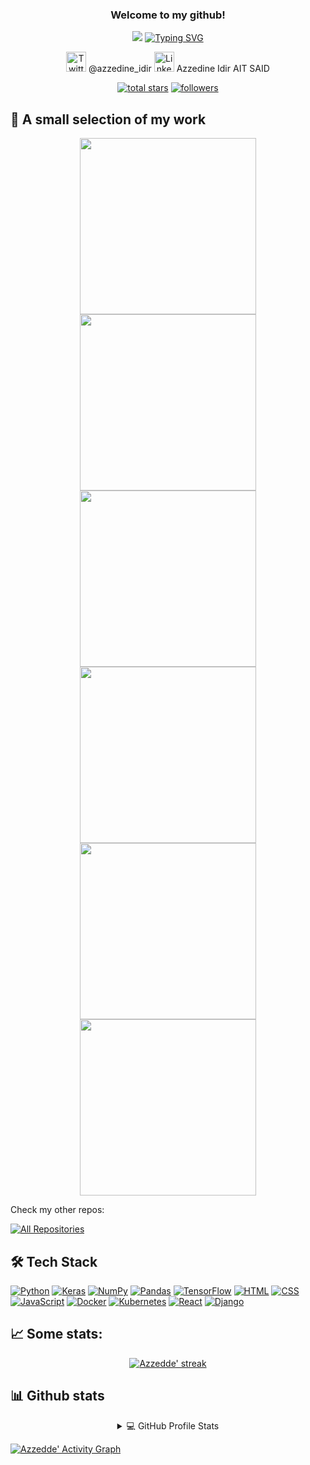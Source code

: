 <h3 align="center">
  Welcome to my github!
</h3>

<p align="center">
<img src="https://jeremyjanin.com/voir-comment-photographier-aurores-boreales-finlande/images/northernlights_dome.gif">
<a href="https://git.io/typing-svg"><img src="https://readme-typing-svg.herokuapp.com?font=Fira+Code&pause=1000&width=435&lines=Final+Year+Computer+Science+Student;Fascinated+by+AI+and+polar+lights+!;I+believe+that+sky+is+not+the+limit+!" alt="Typing SVG" /></a>
</p>

<!-- Social icons section -->
<p align="center">
  <a href="https://twitter.com/azzedine_idir"><img width="32px"  alt="Twitter" title="Twitter" src="https://vectorseek.com/wp-content/uploads/2023/07/Twitter-X-New-Logo-Vector-2.png"></a>
  @azzedine_idir
  <a href="https://www.linkedin.com/in/azzedine-idir-aitsaid-7bab84229/"><img width="32px" alt="Linkedin" title="Linkedin" src="https://upload.wikimedia.org/wikipedia/commons/thumb/c/ca/LinkedIn_logo_initials.png/800px-LinkedIn_logo_initials.png"/></a>
  Azzedine Idir AIT SAID
</p>

<p align="center">
  <a href="https://github.com/Azzedde?tab=repositories&sort=stargazers">
    <img alt="total stars" title="Total stars on GitHub" src="https://custom-icon-badges.herokuapp.com/badge/dynamic/json?logo=star&color=55960c&labelColor=488207&label=Stars&style=for-the-badge&query=%24.stars&url=https://api.github-star-counter.workers.dev/user/Azzedde"/></a>
  <a href="https://github.com/Azzedde?tab=followers">
    <img alt="followers" title="Follow me on Github" src="https://custom-icon-badges.herokuapp.com/github/followers/Azzedde?color=236ad3&labelColor=1155ba&style=for-the-badge&logo=person-add&label=Follow&logoColor=white"/></a>
</p>


## 📘 A small selection of my work

<!-- Repo info cards - https://github.com/anuraghazra/github-readme-stats -->
<!-- Small repo cards (fork) - https://github.com/DenverCoder1/github-readme-stats -->
<p align="center">
  <a href="https://github.com/Azzedde/My-Workshops"><img width="282" src="https://denvercoder1-github-readme-stats.vercel.app/api/pin/?username=Azzedde&repo=My-Workshops&theme=react&bg_color=1F222E&title_color=F85D7F&icon_color=F8D866&hide_border=true&show_icons=false" alt=""></a>
  <a href="https://github.com/Azzedde/paper_to_podcast"><img width="282" src="https://denvercoder1-github-readme-stats.vercel.app/api/pin/?username=Azzedde&repo=paper_to_podcast&theme=react&bg_color=1F222E&title_color=F85D7F&icon_color=F8D866&hide_border=true&show_icons=false" alt=""></a>
  <a href="https://github.com/Azzedde/AIrticle_writer"><img width="282" src="https://denvercoder1-github-readme-stats.vercel.app/api/pin/?username=Azzedde&repo=AIrticle_writer&theme=react&bg_color=1F222E&title_color=F85D7F&icon_color=F8D866&hide_border=true&show_icons=false" alt=""></a>
  <a href="https://github.com/Azzedde/story_videos_generator"><img width="282" src="https://denvercoder1-github-readme-stats.vercel.app/api/pin/?username=Azzedde&repo=story_videos_generator&theme=react&bg_color=1F222E&title_color=F85D7F&icon_color=F8D866&hide_border=true&show_icons=false" alt=""></a>
  <a href="https://github.com/Azzedde/LLM_Story_Game"><img width="282" src="https://denvercoder1-github-readme-stats.vercel.app/api/pin/?username=Azzedde&repo=LLM_Story_Game&theme=react&bg_color=1F222E&title_color=F85D7F&icon_color=F8D866&hide_border=true&show_icons=false" alt=""></a>
    <a href="https://github.com/Azzedde/brainstormers"><img width="282" src="https://denvercoder1-github-readme-stats.vercel.app/api/pin/?username=Azzedde&repo=brainstormers&theme=react&bg_color=1F222E&title_color=F85D7F&icon_color=F8D866&hide_border=true&show_icons=false" alt=""></a>
  
</p>
Check my other repos: <p align="left">
  <a href="https://github.com/Azzedde?tab=repositories"><img alt="All Repositories" title="All Repositories" src="https://custom-icon-badges.herokuapp.com/badge/-All%20Repos-2962FF?style=for-the-badge&logoColor=white&logo=repo"/></a>
</p>

## 🛠️ Tech Stack

<p>
<a href="https://github.com/search?q=user%3AAzzedde+language%3Apython"><img alt="Python" src="https://img.shields.io/badge/Python-14354C.svg?logo=python&logoColor=white"></a>
    <a href="#"><img alt="Keras" src="https://img.shields.io/badge/Keras-D00000.svg?logo=Keras&logoColor=white"></a>
    <a href="#"><img alt="NumPy" src="https://img.shields.io/badge/Numpy-013243.svg?logo=numpy&logoColor=white"></a>
    <a href="#"><img alt="Pandas" src="https://img.shields.io/badge/Pandas-150458.svg?logo=pandas&logoColor=white"></a>
    <a href="#"><img alt="TensorFlow" src="https://img.shields.io/badge/TensorFlow-FF6F00.svg?logo=TensorFlow&logoColor=white"></a>
    <a href="https://github.com/search?q=user%3AAzzedde+language%3Ahtml"><img alt="HTML" src="https://img.shields.io/badge/HTML-E34F26.svg?logo=html5&logoColor=white"></a>
    <a href="https://github.com/search?q=user%3AAzzedde+language%3Acss"><img alt="CSS" src="https://img.shields.io/badge/CSS-1572B6.svg?logo=css3&logoColor=white"></a>
    <a href="https://github.com/search?q=user%3AAzzedde+language%3Ajavascript"><img alt="JavaScript" src="https://img.shields.io/badge/JavaScript-F7DF1E.svg?logo=javascript&logoColor=black"></a>
       <a href="#"><img alt="Docker" src="https://img.shields.io/badge/Docker-d1110B.svg?logo=docker&logoColor=white"></a>
    <a href="#"><img alt="Kubernetes" src="https://img.shields.io/badge/Kubernetes-ac66FD.svg?logo=kubernetes&logoColor=white"></a>
<a href="https://github.com/search?q=user%3AAzzedde+language%3Areact""><img alt="React" src="https://img.shields.io/badge/React-20232a.svg?logo=react&logoColor=%2361DAFB"></a>
<a href="https://github.com/search?q=user%3AAzzedde+language%3Adjango""><img alt="Django" src="https://img.shields.io/badge/Django-092E20?logo=django&logoColor=white"></a>

</p>


## 📈 Some stats:


<p align="center">
  <a href="https://github.com/Azzedde/github-readme-streak-stats">
    <img title="🔥 Get streak stats for your profile at git.io/streak-stats" alt="Azzedde' streak" src="https://github-readme-streak-stats.herokuapp.com/?user=Azzedde&theme=monokai-metallian&hide_border=true"/>
  </a>

</p>

## 📊 Github stats

<details align="center"> 
  <summary>💻 GitHub Profile Stats</summary>
  <br/>
    <a href="https://github.com/anuraghazra/github-readme-stats"><img alt="Azzedde's Github Stats" src="https://denvercoder1-github-readme-stats.vercel.app/api/?username=Azzedde&show_icons=true&count_private=true&theme=react&hide_border=true&bg_color=1F222E&title_color=F85D7F&icon_color=F8D866" height="192px"/></a>
  <a href="https://github.com/anuraghazra/github-readme-stats"><img alt="Azzedde's Top Languages" src="https://github-readme-stats.vercel.app/api/top-langs/?username=Azzedde&langs_count=8&layout=compact&theme=react&hide_border=true&bg_color=1F222E&title_color=F85D7F&icon_color=F8D866&hide=Jupyter%20Notebook" height="192px"/></a>
 
  
</details>

<a href="https://github.com/anuraghazra/github-readme-activity-graph"><img alt="Azzedde' Activity Graph" src="https://denvercoder1-activity-graph.herokuapp.com/graph/?username=Azzedde&bg_color=1F222E&color=F8D866&line=F85D7F&point=FFFFFF&hide_border=true" /></a>

